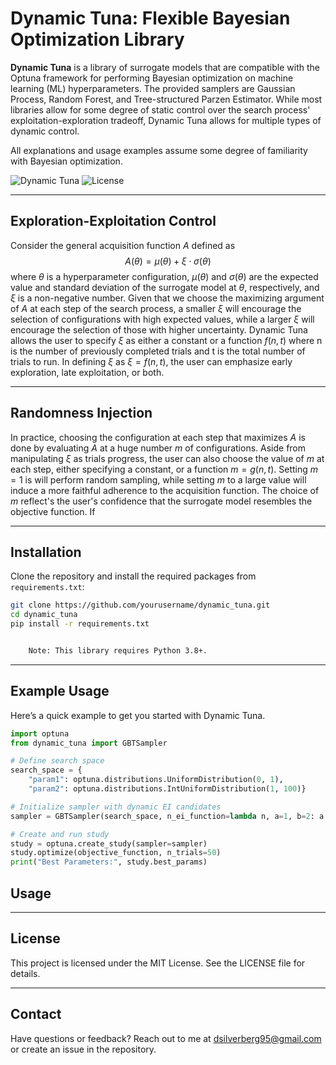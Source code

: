 # Dynamic Tuna: Flexible Bayesian Optimization Library

**Dynamic Tuna** is a library of surrogate models that are compatible with the Optuna framework for performing Bayesian optimization on machine learning (ML) hyperparameters. The provided samplers are Gaussian Process, Random Forest, and Tree-structured Parzen Estimator. While most libraries allow for some degree of static control over the search process' exploitation-exploration tradeoff, Dynamic Tuna allows for multiple types of dynamic control.

All explanations and usage examples assume some degree of familiarity with Bayesian optimization.

![Dynamic Tuna](https://img.shields.io/badge/bayesian-optimization-blue.svg) ![License](https://img.shields.io/badge/license-MIT-green)

---

## Exploration-Exploitation Control

Consider the general acquisition function $A$ defined as $$A(\theta) = \mu(\theta) + \xi\cdot\sigma(\theta)$$ where $\theta$ is a hyperparameter configuration, $\mu(\theta)$ and $\sigma(\theta)$ are the expected value and standard deviation of the surrogate model at $\theta$, respectively, and $\xi$ is a non-negative number. Given that we choose the maximizing argument of $A$ at each step of the search process, a smaller $\xi$ will encourage the selection of configurations with high expected values, while a larger $\xi$ will encourage the selection of those with higher uncertainty. Dynamic Tuna allows the user to specify $\xi$ as either a constant or a function $f(n, t)$ where n is the number of previously completed trials and t is the total number of trials to run. In defining $\xi$ as $\xi = f(n, t)$, the user can emphasize early exploration, late exploitation, or both. 

---

## Randomness Injection

In practice, choosing the configuration at each step that maximizes $A$ is done by evaluating $A$ at a huge number $m$ of configurations. Aside from manipulating $\xi$ as trials progress, the user can also choose the value of $m$ at each step, either specifying a constant, or a function $m=g(n, t)$. Setting $m=1$ is will perform random sampling, while setting $m$ to a large value will induce a more faithful adherence to the acquisition function.  The choice of $m$ reflect's the user's confidence that the surrogate model resembles the objective function. If 

---


## Installation

Clone the repository and install the required packages from `requirements.txt`:

```bash
git clone https://github.com/yourusername/dynamic_tuna.git
cd dynamic_tuna
pip install -r requirements.txt


	Note: This library requires Python 3.8+.
```

---

## Example Usage
Here’s a quick example to get you started with Dynamic Tuna.

```python
import optuna
from dynamic_tuna import GBTSampler

# Define search space
search_space = {
    "param1": optuna.distributions.UniformDistribution(0, 1),
    "param2": optuna.distributions.IntUniformDistribution(1, 100)}

# Initialize sampler with dynamic EI candidates
sampler = GBTSampler(search_space, n_ei_function=lambda n, a=1, b=2: a * n + b)

# Create and run study
study = optuna.create_study(sampler=sampler)
study.optimize(objective_function, n_trials=50)
print("Best Parameters:", study.best_params)
```
## Usage

---

## License

This project is licensed under the MIT License. See the LICENSE file for details.

---

## Contact

Have questions or feedback? Reach out to me at dsilverberg95@gmail.com or create an issue in the repository.


